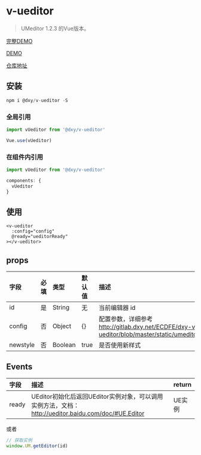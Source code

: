 # v-ueditor

> UMeditor 1.2.3 的Vue版本。

[完整DEMO](http://assets.dxycdn.com/gitrepo/dxy-vue-ueditor/static/index.html?3245)

[DEMO](http://gitlab.dxy.net/biz-developer-f2e/dxy-vue-ueditor/blob/master/src/views/index.vue)

[仓库地址](http://gitlab.dxy.net/biz-developer-f2e/dxy-vue-ueditor)

## 安装

```js
npm i @dxy/v-ueditor -S
```
### 全局引用

```js
import vUeditor from '@dxy/v-ueditor'

Vue.use(vUeditor)
```

### 在组件内引用

```js
import vUeditor from '@dxy/v-ueditor'

components: {
  vUeditor
}
```

## 使用

```vue
<v-ueditor
  :config="config"
  @ready="ueditorReady"
></v-ueditor>
```

## props

| 字段     | 必填 | 类型    | 默认值 | 描述                                                                                                 |
|:---------|:-----|:--------|:-------|:-----------------------------------------------------------------------------------------------------|
| id       | 是   | String  | 无     | 当前编辑器 id                                                                                        |
| config   | 否   | Object  | {}     | 配置参数，详细参考 http://gitlab.dxy.net/ECDFE/dxy-vue-ueditor/blob/master/static/umeditor.config.js |
| newstyle | 否   | Boolean | true   | 是否使用新样式                                                                                       |


## Events

| 字段  | 描述                                                                                                 | return |
|:------|:-----------------------------------------------------------------------------------------------------|:-------|
| ready | UEditor初始化后返回UEditor实例对象，可以调用实例方法，文档： http://ueditor.baidu.com/doc/#UE.Editor | UE实例 |

或者

```js
// 获取实例
window.UM.getEditor(id)
```
